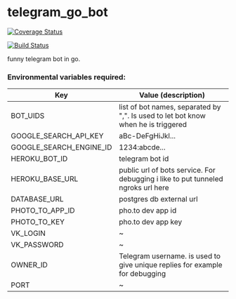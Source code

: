 # telegram_go_bot

[![Coverage Status](https://coveralls.io/repos/github/telegram-go-bot/go_bot/badge.svg?branch=master)](https://coveralls.io/github/telegram-go-bot/go_bot?branch=master)

[![Build Status](https://travis-ci.com/azerg/telegram_go_bot.svg?branch=master)](https://travis-ci.com/azerg/telegram_go_bot)

funny telegram bot in go.

### Environmental variables required:

| Key  | Value (description)  |
| ------------ | ------------ |
|BOT_UIDS|list of bot names, separated by ",". Is used to let bot know when he is triggered|
|GOOGLE_SEARCH_API_KEY|aBc-DeFgHiJkl...|
|GOOGLE_SEARCH_ENGINE_ID|1234:abcde...|
|HEROKU_BOT_ID| telegram bot id|
|HEROKU_BASE_URL|public url of bots service. For debugging i like to put tunneled ngroks url here|
|DATABASE_URL|postgres db external url|
|PHOTO_TO_APP_ID|pho.to dev app id|
|PHOTO_TO_KEY| pho.to dev app key|
|VK_LOGIN|~|
|VK_PASSWORD|~|
|OWNER_ID|Telegram username. is  used to give unique replies for example for debugging|
|PORT|~|


